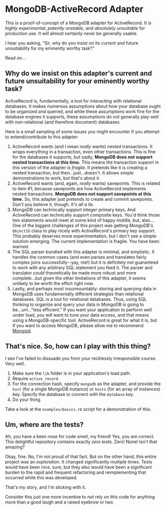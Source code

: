 # MongoDB-ActiveRecord Adapter

This is a proof-of-concept of a MongoDB adapter for ActiveRecord. It is _highly experimental_, _patently unstable_, and _absolutely unsuitable_ for production use. It will almost certainly never be generally usable.

I hear you asking, "Sir, why do you insist on its current and future unsuitability for my eminently worthy task?"

Read on...

## Why do we insist on this adapter's current and future unsuitability for your eminently worthy task?

ActiveRecord is, fundamentally, a tool for interacting with relational databases. It makes numerous assumptions about how your database ought to be organized and queried, and while these assumptions work fine for the database engines it supports, these assumptions do _not_ generally play well with non-relational (and therefore document) databases.

Here is a small sampling of some issues you might encounter if you attempt to extend/contribute to this adapter:

1. ActiveRecord wants (and I mean *really* wants) nested transactions. It wraps everything in a transaction, even other transactions. This is fine for the databases it supports, but sadly, **MongoDB does not support nested transactions at this time.** This means the transaction support in this version of the adapter is _fragile_. It pretends like it is creating a nested transaction, but then...just...doesn't. It allows simple demonstrations to work, but that's about it.
2. ActiveRecord wants (and, again, *really* wants) savepoints. This is related to item #1, because savepoints are how ActiveRecord implements nested transactions. **MongoDB does not support savepoints at this time.** So, this adapter just pretends to create and commit savepoints. Don't you believe it, though. _It's all a lie._
3. MongoDB can technically support integer primary keys. And ActiveRecord can technically support composite keys. You'd think those two statements would meet at some kind of happy middle, but, alas... One of the biggest challenges of this project was getting MongoDB's `ObjectID` class to play nicely with ActiveRecord's primary key support. This probably deserves more experimentation, but I don't see a simple solution emerging. The current implementation is fragile. You have been warned.
4. The SQL parser bundled with this adapter is minimal, and simplistic. It handles the common cases (and even parses and translates fairly complex joins successfully--yay, me!) but it is definitely not guaranteed to work with any arbitrary SQL statement you feed it. The parser and translator _could_ theoretically be made more robust and more complete...but given the other limitations of this adapter, it seems unlikely to be worth the effort right now.
5. Lastly, and perhaps most insurmountably: storing and querying data in MongoDB uses fundamentally different strategies than relational databases. SQL is a tool for relational databases. Thus, using SQL thinking to organize and query your data in MongoDB is going to be...um..."less efficient." If you want your application to perform well under load, you will want to tune your data access, and that means using a MongoDB-specific tool. ActiveRecord is great for what it is, but if you want to access MongoDB, please allow me to recommend [Mongoid](https://www.mongodb.com/docs/mongoid/current/).

## That's nice. So, how can I play with this thing?

I see I've failed to dissuade you from your recklessly irresponsible course. Very well.

1. Make sure the `lib` folder is in your application's load path.
2. Require `active_record`.
3. For the connection hash, specify `mongodb` as the adapter, and provide the `host` (for a single MongoDB instance) or `hosts` (for an array of instances) key. Specify the database to connect with the `database` key.
4. Do your thing.

Take a look at the `examples/basics.rb` script for a demonstration of this.

## Um, where are the tests?

Ah, you have a keen nose for code smell, my friend! Yes, you are correct. This delightful repository contains exactly _zero tests_. Zero! None! Isn't that amazing?

Okay, fine. No, I'm not proud of that fact. But on the other hand, this entire project was an _exploration_. It changed significantly multiple times. Tests would have been nice, sure, but they also would have been a significant burden to the rapid and frequent refactoring and reimplementing that occurred while this was developed.

That's my story, and I'm sticking with it.

Consider this just one more incentive to *not* rely on this code for anything more than a good laugh and a raised eyebrow or two.
